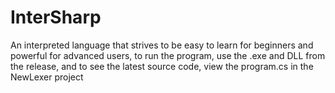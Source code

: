 # InterSharp

An interpreted language that strives to be easy to learn for beginners and powerful for advanced users, to run the program, use the .exe and DLL from the release, and to see the latest source code, view the program.cs in the NewLexer project
